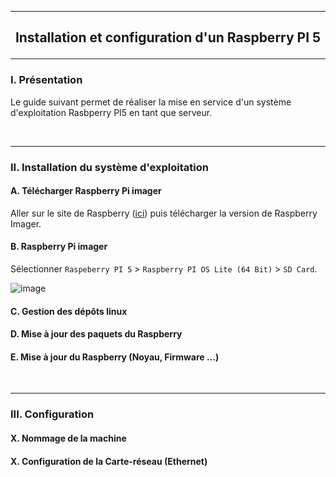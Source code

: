 ------------------------------------------------------------------------------------------------------------------------------------------------------------------------------------------
## <p align='center'> Installation et configuration d'un Raspberry PI 5</p>

------------------------------------------------------------------------------------------------------------------------------------------------------------------------------------------
### I. Présentation
Le guide suivant permet de réaliser la mise en service d'un système d'exploitation Rasbperry PI5 en tant que serveur.

<br />

------------------------------------------------------------------------------------------------------------------------------------------------------------------------------------------
### II. Installation du système d'exploitation
#### A. Télécharger Raspberry Pi imager
Aller sur le site de Raspberry ([ici](https://www.raspberrypi.com/software/)) puis télécharger la version de Raspberry Imager.

#### B. Raspberry Pi imager
Sélectionner  `Raspeberry PI 5` > `Raspberry PI OS Lite (64 Bit)` > `SD Card`.

![image](https://github.com/user-attachments/assets/2038da19-2744-4359-abc3-f29c5c1aeed5)


#### C. Gestion des dépôts linux 

#### D. Mise à jour des paquets du Raspberry

#### E. Mise à jour du Raspberry (Noyau, Firmware ...)




<br />

------------------------------------------------------------------------------------------------------------------------------------------------------------------------------------------
### III. Configuration
#### X. Nommage de la machine
#### X. Configuration de la Carte-réseau (Ethernet)


